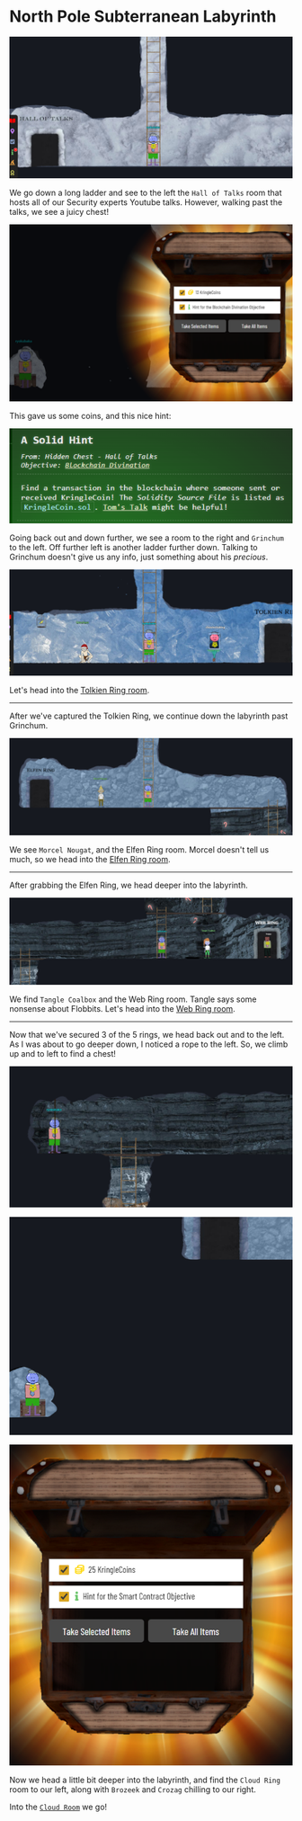 # North Pole Subterranean Labyrinth

![](../resources/screenshots/loc-labyrinth-ladder1.png)

We go down a long ladder and see to the left the `Hall of Talks` room that hosts all of our Security experts Youtube talks. However, walking past the talks, we see a juicy chest!

![](../resources/screenshots/loc-talksroom-chest.png)

This gave us some coins, and this nice hint:

![](../resources/screenshots/hint%20-%20solidhint.png)

Going back out and down further, we see a room to the right and `Grinchum` to the left. Off further left is another ladder further down. Talking to Grinchum doesn't give us any info, just something about his *precious*.

![](../resources/screenshots/loc-labyrinth-ladder2.png)

Let's head into the [Tolkien Ring room](3-rings/1-tolkien/README.md).

---

After we've captured the Tolkien Ring, we continue down the labyrinth past Grinchum.

![](../resources/screenshots/loc-labyrinth-ladder3.png)

We see `Morcel Nougat`, and the Elfen Ring room. Morcel doesn't tell us much, so we head into the [Elfen Ring room](../3-rings/2-elfen/README).

---
After grabbing the Elfen Ring, we head deeper into the labyrinth.

![](../resources/screenshots/loc-labyrinth-ladder4.png)

We find `Tangle Coalbox` and the Web Ring room. Tangle says some nonsense about Flobbits. Let's head into the [Web Ring room](3-web/README).

---
Now that we've secured 3 of the 5 rings, we head back out and to the left. As I was about to go deeper down, I noticed a rope to the left. So, we climb up and to left to find a chest!

![](../resources/screenshots/loc-labyrinth-rope.png)

![](../resources/screenshots/loc-labyrinth-ropechestleft.png)

![](../resources/screenshots/loc-labyrinth-ropechest.png)

Now we head a little bit deeper into the labyrinth, and find the `Cloud Ring` room to our left, along with `Brozeek` and `Crozag` chilling to our right.

Into the [`Cloud Room`](../3-rings/4-cloud/README) we go!